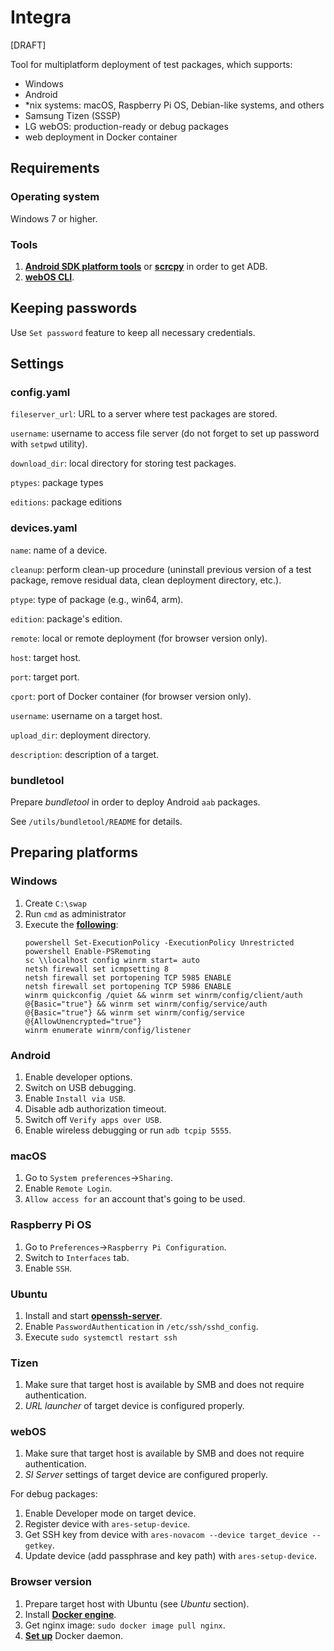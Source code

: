 # Integra
[DRAFT]

Tool for multiplatform deployment of test packages, which supports:
- Windows
- Android
- *nix systems: macOS, Raspberry Pi OS, Debian-like systems, and others
- Samsung Tizen (SSSP)
- LG webOS: production-ready or debug packages
- web deployment in Docker container


## Requirements

### Operating system

Windows 7 or higher.

### Tools

1. [**Android SDK platform tools**](https://developer.android.com/tools/releases/platform-tools) or [**scrcpy**](https://github.com/Genymobile/scrcpy) in order to get ADB.
2. [**webOS CLI**](https://webostv.developer.lge.com/develop/tools/cli-installation).


## Keeping passwords

Use ``Set password`` feature to keep all necessary credentials.


## Settings

### config.yaml

``fileserver_url``: URL to a server where test packages are stored.

``username``: username to access file server (do not forget to set up password 
with ``setpwd`` utility).

``download_dir``: local directory for storing test packages.

``ptypes``: package types

``editions``: package editions

### devices.yaml

``name``: name of a device.

``cleanup``: perform clean-up procedure (uninstall previous version of a test 
package, remove residual data, clean deployment directory, etc.).

``ptype``: type of package (e.g., win64, arm).

``edition``: package's edition.

``remote``: local or remote deployment (for browser version only).

``host``: target host.

``port``: target port.

``cport``: port of Docker container (for browser version only).

``username``: username on a target host.

``upload_dir``: deployment directory.

``description``: description of a target.

### bundletool

Prepare _bundletool_ in order to deploy Android ``aab`` packages.

See ``/utils/bundletool/README`` for details.


## Preparing platforms

### Windows

1. Create ``C:\swap``
2. Run ``cmd`` as administrator
3. Execute the [**following**](https://ru.stackoverflow.com/questions/949887/%d0%91%d1%8b%d1%81%d1%82%d1%80%d0%be%d0%b5-%d1%80%d0%b0%d0%b7%d0%b2%d0%b5%d1%80%d1%82%d1%8b%d0%b2%d0%b0%d0%bd%d0%b8%d0%b5-ansible-%d0%bd%d0%b0-windows-%d1%85%d0%be%d1%81%d1%82%d0%b0%d1%85/949971#949971):
   ```
   powershell Set-ExecutionPolicy -ExecutionPolicy Unrestricted
   powershell Enable-PSRemoting
   sc \\localhost config winrm start= auto
   netsh firewall set icmpsetting 8
   netsh firewall set portopening TCP 5985 ENABLE
   netsh firewall set portopening TCP 5986 ENABLE
   winrm quickconfig /quiet && winrm set winrm/config/client/auth @{Basic="true"} && winrm set winrm/config/service/auth @{Basic="true"} && winrm set winrm/config/service @{AllowUnencrypted="true"}
   winrm enumerate winrm/config/listener
   ```
   
### Android

1. Enable developer options.
2. Switch on USB debugging.
3. Enable ``Install via USB``.
4. Disable adb authorization timeout.
5. Switch off ```Verify apps over USB```.
6. Enable wireless debugging or run ``adb tcpip 5555``.

### macOS

1. Go to ``System preferences``->``Sharing``.
2. Enable ``Remote Login``.
3. ``Allow access for`` an account that's going to be used.

### Raspberry Pi OS

1. Go to ``Preferences``->``Raspberry Pi Configuration``.
2. Switch to ``Interfaces`` tab.
3. Enable ``SSH``.

### Ubuntu

1. Install and start 
[**openssh-server**](https://ubuntu.com/server/docs/service-openssh).
2. Enable ``PasswordAuthentication`` in ``/etc/ssh/sshd_config``.
3. Execute ``sudo systemctl restart ssh``

### Tizen

1. Make sure that target host is available by SMB and does not 
require authentication.
2. _URL launcher_ of target device is configured properly.

### webOS

1. Make sure that target host is available by SMB and does not 
require authentication.
2. _SI Server_ settings of target device are configured properly.

For debug packages:
1. Enable Developer mode on target device.
2. Register device with ``ares-setup-device``.
3. Get SSH key from device
with ``ares-novacom --device target_device --getkey``.
4. Update device (add passphrase and key path) with ``ares-setup-device``. 

### Browser version

1. Prepare target host with Ubuntu (see _Ubuntu_ section).
2. Install [**Docker engine**](https://docs.docker.com/engine/install/ubuntu/).
3. Get nginx image: ``sudo docker image pull nginx``.
4. [**Set up**](https://stackoverflow.com/questions/44411828/cannot-connect-to-the-docker-daemon-port-2375)
Docker daemon.
